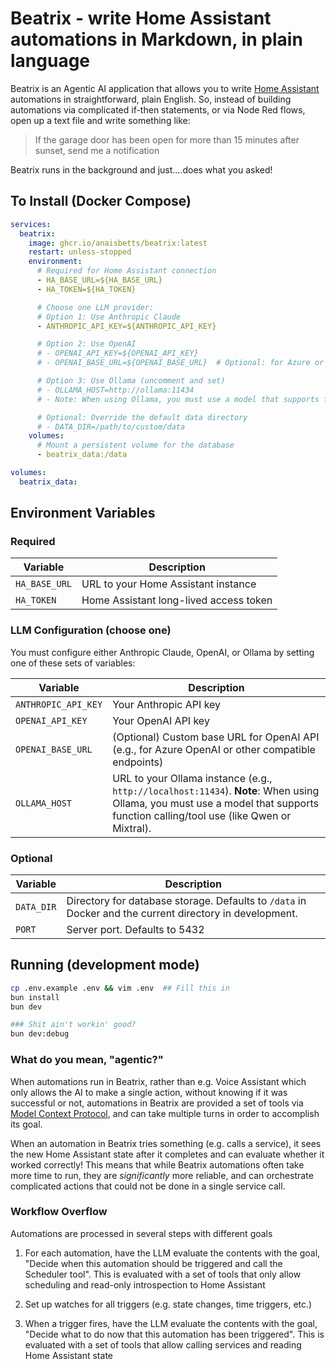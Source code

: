 # Beatrix - write Home Assistant automations in Markdown, in plain language

Beatrix is an Agentic AI application that allows you to write [Home Assistant](https://www.home-assistant.io) automations in straightforward, plain English. So, instead of building automations via complicated if-then statements, or via Node Red flows, open up a text file and write something like:

> If the garage door has been open for more than 15 minutes after sunset, send me a notification

Beatrix runs in the background and just....does what you asked!

## To Install (Docker Compose)

```yaml
services:
  beatrix:
    image: ghcr.io/anaisbetts/beatrix:latest
    restart: unless-stopped
    environment:
      # Required for Home Assistant connection
      - HA_BASE_URL=${HA_BASE_URL}
      - HA_TOKEN=${HA_TOKEN}

      # Choose one LLM provider:
      # Option 1: Use Anthropic Claude
      - ANTHROPIC_API_KEY=${ANTHROPIC_API_KEY}

      # Option 2: Use OpenAI
      # - OPENAI_API_KEY=${OPENAI_API_KEY}
      # - OPENAI_BASE_URL=${OPENAI_BASE_URL}  # Optional: for Azure or other OpenAI-compatible APIs

      # Option 3: Use Ollama (uncomment and set)
      # - OLLAMA_HOST=http://ollama:11434
      # - Note: When using Ollama, you must use a model that supports function calling/tool use (like Qwen or Mixtral)

      # Optional: Override the default data directory
      # - DATA_DIR=/path/to/custom/data
    volumes:
      # Mount a persistent volume for the database
      - beatrix_data:/data

volumes:
  beatrix_data:
```

## Environment Variables

### Required

| Variable      | Description                            |
| ------------- | -------------------------------------- |
| `HA_BASE_URL` | URL to your Home Assistant instance    |
| `HA_TOKEN`    | Home Assistant long-lived access token |

### LLM Configuration (choose one)

You must configure either Anthropic Claude, OpenAI, or Ollama by setting one of these sets of variables:

| Variable            | Description                                                                                                                                                                     |
| ------------------- | ------------------------------------------------------------------------------------------------------------------------------------------------------------------------------- |
| `ANTHROPIC_API_KEY` | Your Anthropic API key                                                                                                                                                          |
| `OPENAI_API_KEY`    | Your OpenAI API key                                                                                                                                                             |
| `OPENAI_BASE_URL`   | (Optional) Custom base URL for OpenAI API (e.g., for Azure OpenAI or other compatible endpoints)                                                                                |
| `OLLAMA_HOST`       | URL to your Ollama instance (e.g., `http://localhost:11434`). **Note**: When using Ollama, you must use a model that supports function calling/tool use (like Qwen or Mixtral). |

### Optional

| Variable   | Description                                                                                             |
| ---------- | ------------------------------------------------------------------------------------------------------- |
| `DATA_DIR` | Directory for database storage. Defaults to `/data` in Docker and the current directory in development. |
| `PORT`     | Server port. Defaults to 5432                                                                           |

## Running (development mode)

```bash
cp .env.example .env && vim .env  ## Fill this in
bun install
bun dev

### Shit ain't workin' good?
bun dev:debug
```

### What do you mean, "agentic?"

When automations run in Beatrix, rather than e.g. Voice Assistant which only allows the AI to make a single action, without knowing if it was successful or not, automations in Beatrix are provided a set of tools via [Model Context Protocol](https://modelcontextprotocol.io), and can take multiple turns in order to accomplish its goal.

When an automation in Beatrix tries something (e.g. calls a service), it sees the new Home Assistant state after it completes and can evaluate whether it worked correctly! This means that while Beatrix automations often take more time to run, they are _significantly_ more reliable, and can orchestrate complicated actions that could not be done in a single service call.

### Workflow Overflow

Automations are processed in several steps with different goals

1. For each automation, have the LLM evaluate the contents with the goal, "Decide when this automation should be triggered and call the Scheduler tool". This is evaluated with a set of tools that only allow scheduling and read-only introspection to Home Assistant

1. Set up watches for all triggers (e.g. state changes, time triggers, etc.)

1. When a trigger fires, have the LLM evaluate the contents with the goal, "Decide what to do now that this automation has been triggered". This is evaluated with a set of tools that allow calling services and reading Home Assistant state
